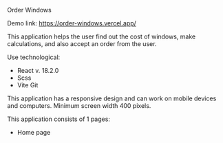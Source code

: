 Order Windows

Demo link: https://order-windows.vercel.app/

This application helps the user find out the cost of windows, make calculations, and also accept an order from the user.

Use technological:
- React v. 18.2.0
- Scss
- Vite
Git

This application has a responsive design and can work on mobile devices and computers. Minimum screen width 400 pixels.

This application consists of 1 pages:

- Home page
